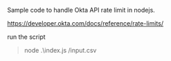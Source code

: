Sample code to handle Okta API rate limit in nodejs.

https://developer.okta.com/docs/reference/rate-limits/

run the script

> node .\index.js /input.csv

